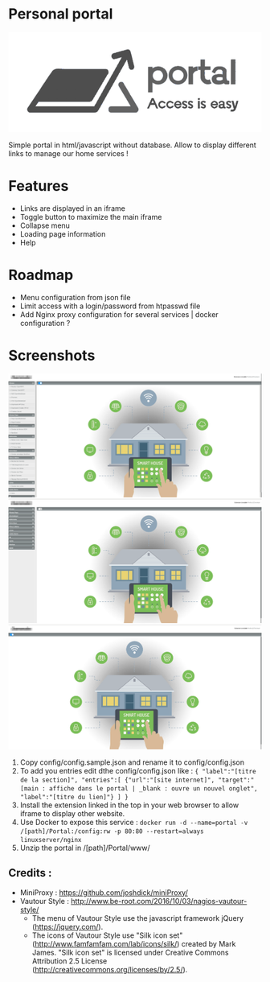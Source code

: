 # Personal portal 
![Portal logo](/images/interface/portal_logo.png)

Simple portal in html/javascript without database. Allow to display different links to manage our home services !

# Features
- Links are displayed in an iframe
- Toggle button to maximize the main iframe
- Collapse menu
- Loading page information
- Help

# Roadmap
- Menu configuration from json file
- Limit access with a login/password from htpasswd file
- Add Nginx proxy configuration for several services | docker configuration ?

# Screenshots
![Portal demo](/portal.png) ![Portal menu collapse](/portal_menu.png) ![Portal menu toggle](/portal_toggle.png)

1. Copy config/config.sample.json and rename it to config/config.json
2. To add you entries edit dthe config/config.json like :
	` {
	"label":"[titre de la section]",
	"entries":[
	  {"url":"[site internet]", "target":"[main : affiche dans le portal | _blank : ouvre un nouvel onglet", "label":"[titre du lien]"}
	]
	} `
3. Install the extension linked in the top in your web browser to allow iframe to display other website.
4. Use Docker to expose this service : ` docker run -d --name=portal -v /[path]/Portal:/config:rw -p 80:80 --restart=always linuxserver/nginx `
5. Unzip the portal in /[path]/Portal/www/

## Credits : 

- MiniProxy : https://github.com/joshdick/miniProxy/
- Vautour Style : http://www.be-root.com/2016/10/03/nagios-vautour-style/
	- The menu of Vautour Style use the javascript framework jQuery (https://jquery.com/).
	- The icons of Vautour Style use "Silk icon set" (http://www.famfamfam.com/lab/icons/silk/) created by Mark James. "Silk icon set" is licensed under Creative Commons Attribution 2.5 License (http://creativecommons.org/licenses/by/2.5/).
